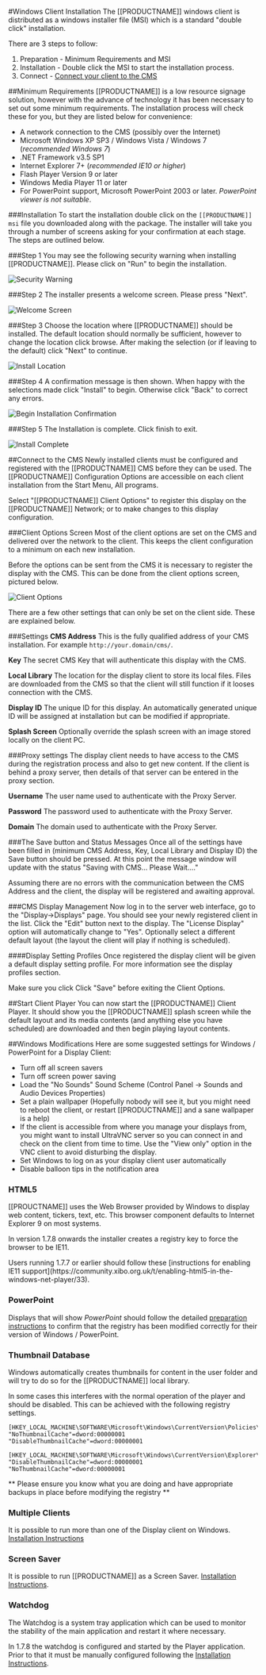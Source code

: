 <!--toc=getting_started-->
#Windows Client Installation
The [[PRODUCTNAME]] windows client is distributed as a windows installer file (MSI) which is a standard "double click" installation.

There are 3 steps to follow:
1. Preparation - Minimum Requirements and MSI
2. Installation - Double click the MSI to start the installation process.
3. Connect - [Connect your client to the CMS](#configuration)

##Minimum Requirements
[[PRODUCTNAME]] is a low resource signage solution, however with the advance of technology it has been necessary to set out some minimum requirements. The installation process will check these for you, but they are listed below for convenience:

- A network connection to the CMS (possibly over the Internet)
- Microsoft Windows XP SP3 / Windows Vista / Windows 7 (*recommended Windows 7*)
- .NET Framework v3.5 SP1
- Internet Explorer 7+ (*recommended IE10 or higher*)
- Flash Player Version 9 or later
- Windows Media Player 11 or later
- For PowerPoint support, Microsoft PowerPoint 2003 or later. *PowerPoint viewer is not suitable*.


###Installation
To start the installation double click on the `[[PRODUCTNAME]] msi` file you downloaded along with the package. The installer will take you through a number of screens asking for your confirmation at each stage. The steps are outlined below.

###Step 1
You may see the following security warning when installing [[PRODUCTNAME]]. Please click on "Run" to begin the installation.

![Security Warning](img/windows_setup_security.png)

###Step 2
The installer presents a welcome screen. Please press "Next".

![Welcome Screen](img/windows_setup1.png)

###Step 3
Choose the location where [[PRODUCTNAME]] should be installed. The default location should normally be sufficient, however to change the location click browse. After making the selection (or if leaving to the default) click "Next" to continue.

![Install Location](img/windows_setup2.png)

###Step 4
A confirmation message is then shown. When happy with the selections made click "Install" to begin. Otherwise click "Back" to correct any errors.

![Begin Installation Confirmation](img/windows_setup3.png)

###Step 5
The Installation is complete. Click finish to exit.

![Install Complete](img/windows_setup4.png)

<a name="configuration"></a>
##Connect to the CMS
Newly installed clients must be configured and registered with the [[PRODUCTNAME]] CMS before they can be used. The [[PRODUCTNAME]] Configuration Options are accessible on each client installation from the Start Menu, All programs.

Select "[[PRODUCTNAME]] Client Options" to register this display on the [[PRODUCTNAME]] Network; or to make changes to this display configuration.

###Client Options Screen
Most of the client options are set on the CMS and delivered over the network to the client. This keeps the client configuration to a minimum on each new installation.

Before the options can be sent from the CMS it is necessary to register the display with the CMS. This can be done from the client options screen, pictured below. 

![Client Options](img/windows_settings_gen.png)

There are a few other settings that can only be set on the client side. These are explained below.

###Settings
**CMS Address**
This is the fully qualified address of your CMS installation. For example `http://your.domain/cms/`.

**Key**
The secret CMS Key that will authenticate this display with the CMS.

**Local Library**
The location for the display client to store its local files. Files are downloaded from the CMS so that the client will still function if it looses connection with the CMS.

**Display ID**
The unique ID for this display. An automatically generated unique ID will be assigned at installation but can be modified if appropriate.

**Splash Screen**
Optionally override the splash screen with an image stored locally on the client PC.

###Proxy settings
The display client needs to have access to the CMS during the registration process and also to get new content. If the client is behind a proxy server, then details of that server can be entered in the proxy section.

**Username**
The user name used to authenticate with the Proxy Server.

**Password**
The password used to authenticate with the Proxy Server.

**Domain**
The domain used to authenticate with the Proxy Server.

###The Save button and Status Messages
Once all of the settings have been filled in (minimum CMS Address, Key, Local 
Library and Display ID) the Save button should be pressed. At this point the message window will update with the status "Saving with CMS... Please Wait...."

Assuming there are no errors with the communication between the CMS Address and the client, the display will be registered and awaiting approval.

###CMS Display Management
Now log in to the server web interface, go to the "Display->Displays" page. You should see your newly registered client in the list. Click the "Edit" button next to the display. The "License Display" option will automatically change to "Yes". Optionally select a different default layout (the layout the client will play if nothing is scheduled).

####Display Setting Profiles
Once registered the display client will be given a default display setting profile. For more information see the display profiles section.

Make sure you click Click "Save" before exiting the Client Options.

##Start Client Player
You can now start the [[PRODUCTNAME]] Client Player. It should show you the [[PRODUCTNAME]] splash screen while the default layout and its media contents (and anything else you have scheduled) are downloaded and then begin playing layout contents.

##Windows Modifications
Here are some suggested settings for Windows / PowerPoint for a Display Client:

- Turn off all screen savers
- Turn off screen power saving
- Load the "No Sounds" Sound Scheme (Control Panel -> Sounds and Audio Devices Properties)
- Set a plain wallpaper (Hopefully nobody will see it, but you might need to reboot the client, or restart [[PRODUCTNAME]] and a sane wallpaper is a help)
- If the client is accessible from where you manage your displays from, you might want to install UltraVNC server so you can connect in and check on the client from time to time. Use the "View only" option in the VNC client to avoid disturbing the display.
- Set Windows to log on as your display client user automatically
- Disable balloon tips in the notification area

### HTML5
[[PROUCTNAME]] uses the Web Browser provided by Windows to display web content, tickers, text, etc. This browser
component defaults to Internet Explorer 9 on most systems.

In version 1.7.8 onwards the installer creates a registry key to force the browser to be IE11. 

<nonwhite>
Users running 1.7.7 or earlier should follow these [instructions for enabling IE11 support](https://community.xibo.org.uk/t/enabling-html5-in-the-windows-net-player/33).
</nonwhite>

### PowerPoint
Displays that will show _PowerPoint_ should follow the detailed [preparation instructions](media_module_powerpoint.html#machine_preparation)
to confirm that the registry has been modified correctly for their version of Windows / PowerPoint.

### Thumbnail Database

Windows automatically creates thumbnails for content in the user folder and will try to do so for the [[PRODUCTNAME]] 
 local library.
 
In some cases this interferes with the normal operation of the player and should be disabled. This can be achieved with
the following registry settings.

```
[HKEY_LOCAL_MACHINE\SOFTWARE\Microsoft\Windows\CurrentVersion\Policies\Explorer]
"NoThumbnailCache"=dword:00000001
"DisableThumbnailCache"=dword:00000001

[HKEY_LOCAL_MACHINE\SOFTWARE\Microsoft\Windows\CurrentVersion\Explorer\Advanced]
"DisableThumbnailCache"=dword:00000001
"NoThumbnailCache"=dword:00000001
```

** Please ensure you know what you are doing and have appropriate backups in place before modifying the registry **

### Multiple Clients

It is possible to run more than one of the Display client on Windows. [Installation Instructions](install_windows_client_multiple.html)

### Screen Saver

It is possible to run [[PRODUCTNAME]] as a Screen Saver. [Installation Instructions](install_windows_client_screensaver.html).


### Watchdog

The Watchdog is a system tray application which can be used to monitor the stability of the main application and restart 
it where necessary. 

In 1.7.8 the watchdog is configured and started by the Player application. Prior to that it must be manually configured
following the [Installation Instructions](install_windows_client_watchdog.html).